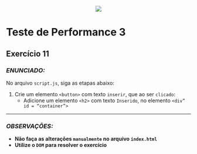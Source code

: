 <p align="center">
    <img src="https://www.infnet.edu.br/infnet/wp-content/themes/infnet.homepage//assets/img/LogoInfnetRodape.png"/>
</p>

# Teste de Performance 3

## Exercício 11

### _ENUNCIADO:_

No arquivo `script.js`, siga as etapas abaixo:

1. Crie um elemento `<button>` com texto `inserir`, que ao ser `clicado`:
    - Adicione um elemento `<h2>` com texto `Inserido`, no elemento `<div” id = “container”>`

---

### _OBSERVAÇÕES:_

- **Não faça as alterações `manualmente` no arquivo `index.html`**
- **Utilize o `DOM` para resolver o exercício**